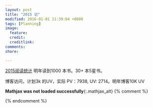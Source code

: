 ```yaml
---
layout: post
title: "2015 记"
modified: 2016-01-01 11:39:04 +0800
tags: [Planning]
image:
  feature: 
  credit: 
  creditlink: 
comments: 
share: 

---
```



[2015阅读统计]
明年读到1000 本书。30+ 本5星书。

博客访问，计划3k 的UV，实际 PV：7938, UV: 2714。明年博客10K UV


[2015阅读统计]: http://readingtaste.com/user/38702920/stat/books

**Mathjax was not loaded successfully**{:.mathjax_alt} 
{% comment %}
<script type='text/x-mathjax-config'> MathJax.Hub.Config({ asciimath2jax: { delimiters: [['`','`']] }, tex2jax: {inlineMath: [['$', '$']], displayMath: [['$$', '$$']], processEscapes: true}});  </script>
<script type='text/javascript' src='http://cdn.mathjax.org/mathjax/latest/MathJax.js?config=TeX-MML-AM_HTMLorMML' async='async'></script>
{% endcomment %}


